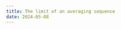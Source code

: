 ```yaml
---
title: The limit of an averaging sequence
date: 2024-05-08
---
```

<link rel="stylesheet" href="https://yjian012.github.io/Yi-blog/styles.css">
    <!--markdown-->
    <!--script src='https://polyfill.io/v3/polyfill.min.js?features=es6'/-->
    <script src='https://cdnjs.cloudflare.com/ajax/libs/jquery/3.1.1/jquery.min.js' type='text/javascript'/>
    <script src='https://cdnjs.cloudflare.com/ajax/libs/highlight.js/9.9.0/highlight.min.js' type='text/javascript'/>
    <script src='https://cdnjs.cloudflare.com/ajax/libs/showdown/1.6.2/showdown.min.js' type='text/javascript'/>
    <link href='https://cdnjs.cloudflare.com/ajax/libs/highlight.js/9.9.0/styles/default.min.css' id='markdown' rel='stylesheet'/>
    
    <!--markdown then mathjax-->
    <script>
        function loadScript(src){
          return new Promise(function(resolve, reject){
            let script = document.createElement(&#39;script&#39;);
            script.src = src;
            script.onload = () =&gt; resolve(script);
            script.onerror = () =&gt; reject(new Error(`Script load error for ${src}`));
            document.head.append(script);
          });
        }
        loadScript(&quot;https://yjian012.github.io/Yi-blog/markdown-highlight-in-blogger.js&quot;).then(script=&gt;loadScript(&quot;https://yjian012.github.io/Yi-blog/scripts.js&quot;));
      //https://mxp22.surge.sh/markdown-highlight-in-blogger.js
    </script>

<pre>Consider this sequence of length $n$: $P_n=(p_0,p_1,p_2,\dots,p_{n-1})$, where $p_0=2$, and each time the next number $p_k$ can be any number within $[2,1+p_{k-1}]$ for $k\in [1,n-1]$. Consider the set of all such sequences of length $n$, $\{P_n\}$. The first few sets are:
\begin{align*}n=1:&amp; (2)\\
n=2:&amp; (2,2),(2,3)\\
n=3:&amp; (2,2,2),(2,2,3),(2,3,2),(2,3,3),(2,3,4)\\
n=4:&amp; (2,2,2,2),(2,2,2,3),(2,2,3,2),(2,2,3,3),(2,2,3,4),(2,3,2,2),(2,3,2,3),(2,3,3,2),\\
 &amp;(2,3,3,3),(2,3,3,4),(2,3,4,2),(2,3,4,3),(2,3,4,4),(2,3,4,5)
\end{align*}
Let $P_{nj}$ be any path in $\{P_n\}$, and $\prod P_{nj}$ be the product of all the numbers in that path. The question is, what is this limit: $\text{lim}_{n\rightarrow\infty} \sum_{P_{nj}\in \{P_n\}} (\prod P_{nj})^{-1}$?

The first few sums are

$$
\renewcommand\arraystretch{1.5}
\begin{matrix}
    n=1:&amp; \frac{1}{2}\\
    n=2:&amp; \frac{1}{2}\frac{1}{2}+\frac{1}{2}\frac{1}{3}\\
    n=3:&amp; \frac{1}{2}\frac{1}{2}\frac{1}{2}+\frac{1}{2}\frac{1}{2}\frac{1}{3}+\frac{1}{2}\frac{1}{3}\frac{1}{2}+\frac{1}{2}\frac{1}{3}\frac{1}{3}+\frac{1}{2}\frac{1}{3}\frac{1}{4}
\end{matrix}$$

<details>
<summary>Answer:</summary>
The limit is $e^{-1}$.
</details>

How do you prove that it converges to this value?

<span><!--more--></span>

This question is inspired by <a href="https://math.stackexchange.com/questions/4912506/how-to-prove-the-following-recursion-converges-to-1-e/4913225">this stackexchange post</a>. The original form of the question and the proof is in the following:

<details>
<summary>The original sequence:</summary>
Consider this initial sequence, $f(0,k)=\delta_{0k}, k=0,\dots,\infty$, where $\delta$ is the Kronecker delta.

Next, we define $f(n,k)=\frac{1}{k+2}\sum_{i=0}^{k+1}f(n-1,i)$, which is the average of the first $k+2$ numbers in the previous sequence. Thus, the first few sequences are,

$$1,0,0,0,\dots$$
$$\frac{1}{2},\frac{1}{3},\frac{1}{4},\dots$$
$$\frac{5}{12},\frac{13}{36},\frac{77}{240},\dots$$

The question is, what is $\text{lim}_{n\rightarrow\infty} f(n,0)$?
(This is why I decided to call it "The averaging sequence".)
</details>
<details>
<summary>Other forms:</summary>
If we write the sequence as a vector $v_n$, the vector of the next sequence is the previous one multiplied by a matrix $M$, $v_{n+1}=Mv_n$, where
$$M=
\renewcommand\arraystretch{1.5}
\begin{bmatrix}
    \frac{1}{2} & \frac{1}{2} & 0 & 0 & 0 & 0 & \dots\\
    \frac{1}{3} & \frac{1}{3} & \frac{1}{3} & 0 & 0 & 0 &\dots\\
    \frac{1}{4} & \frac{1}{4} & \frac{1}{4} & \frac{1}{4} & 0 & 0 & \dots\\
    \frac{1}{5} & \frac{1}{5} & \frac{1}{5} & \frac{1}{5} & \frac{1}{5} & 0 & \dots\\
     &  &  & \dots & & & \\
\end{bmatrix}$$
We start from the vector $v_0=(1,0,0,\dots)$, thus the first element of $v_{n}$ is just the top left element of $M^n$. Thus the question becomes if $\text{lim}_{n\rightarrow\infty} [M^n]_{00}=e^{-1}$.


Another way to see it is thinking backwards. Consider the first element of the $n$th sequence. It equals $\frac{1}{2}$ of the sum of the first two elements of the $(n-1)$th sequence. We can continue to write it as the weighted sum of the previous sequence, and so on. Let's write the weight on each element for each sequence, starting from the $n$th sequence.
$$
\renewcommand\arraystretch{1.5}
\begin{matrix}
    1 & & & &\\
    \frac{1}{2} & \frac{1}{2} & & &\\
    \frac{1}{2}\frac{1}{2}+\frac{1}{2}\frac{1}{3} &\frac{1}{2}\frac{1}{2}+\frac{1}{2}\frac{1}{3} & \frac{1}{3}\frac{1}{2} &  &\\
    \frac{1}{2}\frac{1}{2}\frac{1}{2}+\frac{1}{2}\frac{1}{3}\frac{1}{2}+\frac{1}{3}\frac{1}{2}\frac{1}{2}+\frac{1}{3}\frac{1}{3}\frac{1}{2}+\frac{1}{4}\frac{1}{3}\frac{1}{2} & \dots & & &
\end{matrix}$$
We can express the denominators as products of paths. Consider the sequences of length $n$, $\{P_n\}$, which start with $p_0=2$, and each time the next number $p_k$ can be any number within $[2,1+p_{k-1}]$ for $k\in [1,n-1]$. The first few sets are:

\begin{align*}n=1:& (2)\\
n=2:& (2,2),(2,3)\\
n=3:& (2,2,2),(2,2,3),(2,3,2),(2,3,3),(2,3,4)\\
n=4:& (2,2,2,2),(2,2,2,3),(2,2,3,2),(2,2,3,3),(2,2,3,4),(2,3,2,2),(2,3,2,3),(2,3,3,2),\\
 &(2,3,3,3),(2,3,3,4),(2,3,4,2),(2,3,4,3),(2,3,4,4),(2,3,4,5)
\end{align*}

Let $P_{nj}$ be any path in $\{P_n\}$, and $\prod P_{nj}$ be the product of all the numbers in that path. The question is equivalent to $\text{lim}_{n\rightarrow\infty} \sum_{P_{nj}\in \{P_n\}} (\prod P_{nj})^{-1}=e^{-1}$.

Notice that these sequences of weights are exactly the first row of $M^n$, thus they are totally equivalent. Relating them to the "product of paths" seems like an interesting connection.
</details>
<details>
<summary>Proof:</summary>

Consider the eigenvectors of the matrix, $M$. An obvious one is an all one vector, $u=(1,1,1,\dots)$. Apparently $Mu=u$, thus, $M^n u=u$, which implies that every row of $M^n$ must sum to 1. Can we use this to find $[M^n]_{00}$?

Suppose the first row of $M^{n-1}$ is $(a_{n-1,0},\ a_{n-1,1},\ a_{n-1,2},\ \dots)$. Multiply $M^{n-1}$ to $M$, the elements of the first row of $M^n$ are:
\begin{align*}
a_{n0}=&\frac{1}{2}a_{n-1,0}+\frac{1}{3}a_{n-1,1}+\frac{1}{4}a_{n-1,2}+\dots\\
a_{n1}=&\frac{1}{2}a_{n-1,0}+\frac{1}{3}a_{n-1,1}+\frac{1}{4}a_{n-1,2}+\dots\\
a_{n2}=&\frac{1}{3}a_{n-1,1}+\frac{1}{4}a_{n-1,2}+\dots\\
a_{n3}=&\frac{1}{4}a_{n-1,2}+\dots
\end{align*}
Evidently,
\begin{align*}
a_{n1}&=a_{n0},\\
a_{n2}&=a_{n1}-\frac{1}{2}a_{n-1,0},\\
a_{n3}&=a_{n2}-\frac{1}{3}a_{n-1,1},\\
\dots
\end{align*}

Assuming that the first row of $M^n$ converges (which will be proved shortly after) to a constant vector $(a_0,a_1,a_2,\dots)$. Then we must have
\begin{align*}
a_1&=a_0\\
a_2&=a_1-\frac{1}{2}a_0\\
a_3&=a_2-\frac{1}{3}a_1\\
a_4&=a_3-\frac{1}{4}a_2\\
\dots
\end{align*}
It's easy to solve for the first few elements as a function of $a_0$, namely
$a_1=a_0, a_2=\frac{1}{2}a_0, a_3=\frac{1}{6}a_0, a_4=\frac{1}{24}a_0$. The pattern is obvious.

It's easy to prove the general formula $a_k=\frac{1}{k!}a_0$ by induction, since $\frac{1}{k!}-\frac{1}{k+1}\frac{1}{(k-1)!}=\frac{1}{k!}-\frac{k}{k+1}\frac{1}{k!}=\frac{1}{(k+1)!}$.

Since we must have $\sum a_i=1$, we have $(\sum_{i=0}^\infty\frac{1}{i!})a_0=1$, thus $a_0=e^{-1}$.


To prove that the first row of $M^n$ converges, first we prove that $a_{n0}$ must converge. Consider the original form of the problem. We start with a decreasing sequence, $(1,0,0,0,\dots)$. Each time, the $k$th element of the next sequence is the average of the first $k+2$ elements of the current sequence. If the current sequence is decreasing, it's easy to show that the next sequence must also be decreasing. Thus, $f(n,0)=\frac{1}{2}(f(n-1,0)+f(n-1,1))&lt;f(n-1,0)$ for any $n$. We proved that $f(n,0)$ decreases with $n$. Since $f(n,0)>0$, the limit must exist, thus $a_{n0}$ must converge.

From the updating rule,
\begin{align*}
a_{n1}&=a_{n0},\\
a_{n2}&=a_{n1}-\frac{1}{2}a_{n-1,0},\\
a_{n3}&=a_{n2}-\frac{1}{3}a_{n-1,1},\\
\dots
\end{align*}
If $a_{n0}$ converges, $a_{n1}=a_{n0}$ must also converge, then $a_{n2}$ must converge as well. The same goes for the rest of the elements, thus the sequence must converge. The proof is complete.